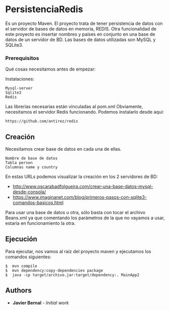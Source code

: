 # PersistenciaRedis
Es un proyecto Maven.
El proyecto trata de tener persistencia de datos con el servidor de bases de datos en memoria, REDIS.
Otra funcionalidad de este proyecto es insertar nombres y países en conjunto en una base de datos de un servidor de BD.
Las bases de datos utilizadas son MySQL y SQLite3.

### Prerequisitos

Qué cosas necesitamos antes de empezar:

Instalaciones:
```
Mysql-server
Sqlite3 
Redis
```
Las librerías necesarias están vinculadas al pom.xml
Obviamente, necesitamos el servidor Redis funcionando.
Podemos instalarlo desde aquí:
```
https://github.com/antirez/redis

```

## Creación
Necesitamos crear base de datos en cada una de ellas.
```
Nombre de base de datos
Tabla person
Columnas name y country
```
En estas URLs podemos visualizar la creación en los 2 servidores de BD:

* http://www.oscarabadfolgueira.com/crear-una-base-datos-mysql-desde-consola/
* https://www.imaginanet.com/blog/primeros-pasos-con-sqlite3-comandos-basicos.html

Para usar una base de datos u otra, sólo basta con tocar el archivo Beans.xml ya que comentando los parámetros de la que no vayamos a usar, estaría en funcionamiento la otra.
## Ejecución

Para ejecutar, nos vamos al raíz del proyecto maven y ejecutamos los comandos siguientes:
```
$  mvn compile
$  mvn dependency:copy-dependencies package
$  java -cp target/archivo.jar:target/dependency:. MainApp2
```

## Authors

* **Javier Bernal** - *Initial work* 


